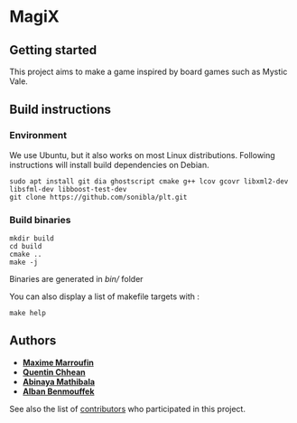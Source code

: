 # MagiX

## Getting started

This project aims to make a game inspired by board games such as Mystic Vale.

## Build instructions

### Environment

We use Ubuntu, but it also works on most Linux distributions.
Following instructions will install build dependencies on Debian.

```
sudo apt install git dia ghostscript cmake g++ lcov gcovr libxml2-dev libsfml-dev libboost-test-dev
git clone https://github.com/sonibla/plt.git
```

### Build binaries

```
mkdir build
cd build
cmake ..
make -j
```

Binaries are generated in *bin/* folder

You can also display a list of makefile targets with :
```
make help
```

## Authors

* [**Maxime Marroufin**](https://github.com/Marroufin)
* [**Quentin Chhean**](https://github.com/quenchhe)
* [**Abinaya Mathibala**](https://github.com/AbinayaM-coder)
* [**Alban Benmouffek**](https://github.com/sonibla)

See also the list of [contributors](https://github.com/sonibla/plt/contributors) who participated in this project.
